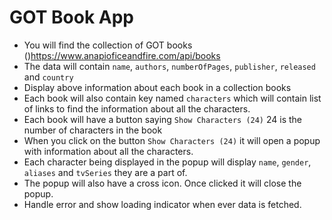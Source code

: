 # GOT Book App

- You will find the collection of GOT books ()https://www.anapioficeandfire.com/api/books
- The data will contain `name`, `authors`, `numberOfPages`, `publisher`, `released` and `country`
- Display above information about each book in a collection books
- Each book will also contain key named `characters` which will contain list of links to find the information about all the characters.
- Each book will have a button saying `Show Characters (24)` 24 is the number of characters in the book
- When you click on the button `Show Characters (24)` it will open a popup with information about all the characters.
- Each character being displayed in the popup will display `name`, `gender`, `aliases` and `tvSeries` they are a part of.
- The popup will also have a cross icon. Once clicked it will close the popup.
- Handle error and show loading indicator when ever data is fetched.
